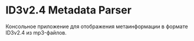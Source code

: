 # ID3v2.4 Metadata Parser

Консольное приложение для отображения метаинформации в формате ID3v2.4 из mp3-файлов.
